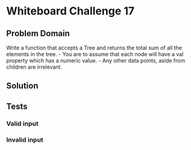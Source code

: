 # Whiteboard Challenge 17

  ## Problem Domain
  
  Write a function that accepts a Tree and returns the total sum of all the elements in the tree. - You are to assume that each node will have a val property which has a numeric value. - Any other data points, aside from children are irrelevant. 

 
  ## Solution

  
  ## Tests

  
  ### Valid input
     


  ### Invalid input


    